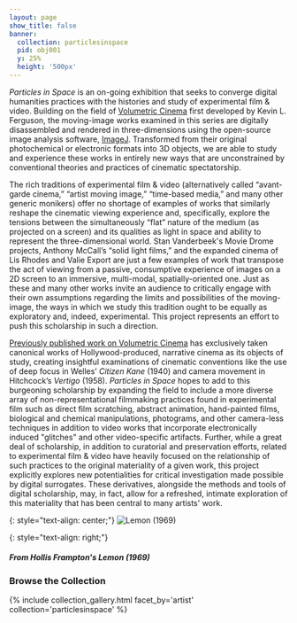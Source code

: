 ```yaml
---
layout: page
show_title: false
banner:
  collection: particlesinspace
  pid: obj001
  y: 25%
  height: '500px'
---
```


_Particles in Space_ is an on-going exhibition that seeks to converge digital humanities practices with the histories and study of experimental film & video. Building on the field of [Volumetric Cinema](https://dhdebates.gc.cuny.edu/read/untitled-f2acf72c-a469-49d8-be35-67f9ac1e3a60/section/a214af4f-2d31-4967-8686-738987c02ddf) first developed by Kevin L. Ferguson, the moving-image works examined in this series are digitally disassembled and rendered in three-dimensions using the open-source image analysis software, [ImageJ](https://imagej.net/Welcome). Transformed from their original photochemical or electronic formats into 3D objects, we are able to study and experience these works in entirely new ways that are unconstrained by conventional theories and practices of cinematic spectatorship.

The rich traditions of experimental film & video (alternatively called “avant-garde cinema,” “artist moving image,” “time-based media,” and many other generic monikers) offer no shortage of examples of works that similarly reshape the cinematic viewing experience and, specifically, explore the tensions between the simultaneously “flat” nature of the medium (as projected on a screen) and its qualities as light in space and ability to represent the three-dimensional world. Stan Vanderbeek's Movie Drome projects, Anthony McCall’s “solid light films,” and the expanded cinema of Lis Rhodes and Valie Export are just a few examples of work that transpose the act of viewing from a passive, consumptive experience of images on a 2D screen to an immersive, multi-modal, spatially-oriented one. Just as these and many other works invite an audience to critically engage with their own assumptions regarding the limits and possibilities of the moving-image, the ways in which we study this tradition ought to be equally as exploratory and, indeed, experimental. This project represents an effort to push this scholarship in such a direction.

[Previously published work on Volumetric Cinema](http://mediacommons.org/intransition/2015/03/10/volumetric-cinema) has exclusively taken canonical works of Hollywood-produced, narrative cinema as its objects of study, creating insightful examinations of cinematic conventions like the use of deep focus in Welles’ _Citizen Kane_ (1940) and camera movement in Hitchcock’s _Vertigo_ (1958). _Particles in Space_ hopes to add to this burgeoning scholarship by expanding the field to include a more diverse array of non-representational filmmaking practices found in experimental film such as direct film scratching, abstract animation, hand-painted films, biological and chemical manipulations, photograms, and other camera-less techniques in addition to video works that incorporate electronically induced "glitches" and other video-specific artifacts.  Further, while a great deal of scholarship, in addition to curatorial and preservation efforts, related to experimental film & video have heavily focused on the relationship of such practices to the original materiality of a given work, this project explicitly explores new potentialities for critical investigation made possible by digital surrogates. These derivatives, alongside the methods and tools of digital scholarship, may, in fact, allow for a refreshed, intimate exploration of this materiality that has been central to many artists' work.

{: style="text-align: center;"}
![Lemon (1969)]({{site.baseurl}}/img/Lemon_volumegif.gif 'particlesinspace')

{: style="text-align: right;"}
##### From Hollis Frampton's _Lemon_ (1969)


### Browse the Collection

{% include collection_gallery.html facet_by='artist' collection='particlesinspace' %}
